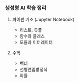 ### 생성형 AI 학습 정리
1. 파이썬 기초 (Jupyter Notebook)
   - 리스트, 튜플
   - 함수와 클래스
   - 모듈과 이터레이터

2. 수학
   - 벡터
   - 선형연립방정식
   - 확률
